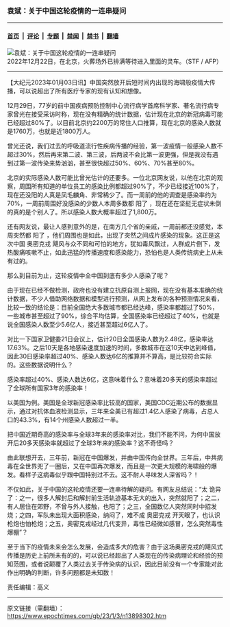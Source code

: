 ### 袁斌：关于中国这轮疫情的一连串疑问

---

#### [首页](../../../..?n13898302) &nbsp;|&nbsp; [评论](../../../../../epoch-comment?n13898302) &nbsp;|&nbsp; [专题](../../../../../epoch-special?n13898302) &nbsp;|&nbsp; [禁闻](../../../../../epoch-news?n13898302) &nbsp;|&nbsp; [禁书](../../../../../books?n13898302) &nbsp;|&nbsp; [翻墙](https://github.com/gfw-breaker/nogfw/blob/master/README.md?n13898302)


<div><img alt="袁斌：关于中国这轮疫情的一连串疑问" class="attachment-djy_600_400 size-djy_600_400 wp-post-image" src="https://i.epochtimes.com/assets/uploads/2022/12/id13891789-000_334Z23N@1200x1200-600x400.jpeg"/>
<div class="caption">
 2022年12月22日，在北京，火葬场外已排满等待进入里面的灵车。（STF / AFP）
</div></div><hr/><div class="post_content" id="artbody" itemprop="articleBody">
 <!-- article content begin -->
 <p>
  【大纪元2023年01月03日讯】中国突然放开后短时间内出现的海啸般疫情大传播，可以说超出了所有医疗专家的现有认知和想像。
 </p>
 <p>
  12月29日，77岁的前中国疾病预防控制中心流行病学首席科学家、著名流行病专家曾光在接受采访时称，现在没有精确的统计数据，估计现在北京的新冠病毒可能已经超过80%了。以目前北京约2200万的常住人口推算，现在北京的感染人数就是1760万，也就是近1800万人。
 </p>
 <p>
  曾光还说，我们过去的呼吸道流行性疾病传播的经验，第一波疫情一般感染人数不超过30%，然后再来第二波、第三波，后两波不会比第一波更强，但是我没有遇到过第一波传染来势汹汹，甚至很快超过50%、60%、70%甚至80%。
 </p>
 <p>
  北京的实际感染人数可能比曾光估计的还要多。一位北京网友说，以他在北京的观察，周围所有知道的单位员工的感染比例都超过90%了，不少已经接近100%了，现在还没阳的人真是凤毛麟角、非常稀少了。而一周前的他的调查是感染率约为70%，一周前周围好没感染的少数人本周多数都
  <ok href="https://www.epochtimes.com/gb/tag/%E9%98%B3%E4%BA%86.html">
   阳了
  </ok>
  ，现在还在坚挺无症状未倒的真的是个别人了。所以感染人数大概率超过了1,800万。
 </p>
 <p>
  还有网友说，最让人感到意外的是，在南方几个省的亲戚，一周前都还没感觉，本周突然都
  <ok href="https://www.epochtimes.com/gb/tag/%E9%98%B3%E4%BA%86.html">
   阳了
  </ok>
  ，他们周围也是如此，出现了突然之间成片感染的现象。这正是这次中国
  <ok href="https://www.epochtimes.com/gb/tag/%E5%A5%A5%E5%AF%86%E5%85%8B%E6%88%8E.html">
   奥密克戎
  </ok>
  飓风与众不同和可怕的地方，犹如毒风飘过，人群成片倒下，发热酸痛咳嗽不止，如此迅猛的传播速度和感染能力，恐怕也是人类传统病史上从未有过的。
 </p>
 <p>
  那么到目前为止，这轮疫情中全中国到底有多少人感染了呢？
 </p>
 <p>
  由于现在已经不做检测，政府也没有建立抗原自测上报网，现在没有基本准确的统计数据，不少人借助网络数据和模型进行预测，从网上发布的各种预测情况来看，比较一致的结论是：目前全国绝大多数城市都已经达峰，感染率都超过了50%，一些城市甚至超过了90%，综合平均估算，全国感染率已经超过了40%，也就是说全国感染人数至少5.6亿人，接近甚至超过6亿人了。
 </p>
 <p>
  对比一下国家卫健委21日会议上，估计20日全国感染人数为2.48亿，感染率达17.63%。之后10天是各地感染速度加速的时间，多数城市在这10天中达到峰值，因此30日感染率超过40%、感染人数达6亿的推算并不算高，是比较符合实际的。这些数据说明什么？
 </p>
 <p>
  感染率超过40%、感染人数达6亿，这意味着什么？意味着20多天的感染率超过了全球所有国家3年的感染率！
 </p>
 <p>
  以美国为例。美国是全球新冠感染率比较高的国家，美国CDC近期公布的数据显示，通过对抗体血液检测显示，三年来全美已有超过1.4亿人感染了病毒，占总人口的43.3%，有14个州感染人数超过一半。
 </p>
 <p>
  把中国近期奇高的感染率与全球3年来的感染率对比，我们不能不问，为何中国放开后20多天感染率就超过了全球3年来的感染率？这不奇怪吗？
 </p>
 <p>
  由此联想开去，三年前，新冠在中国爆发，并由中国传向全世界。三年后，中共病毒在全世界兜了一圈后，又在中国再次爆发，而且是一次更大规模的海啸般的爆发。看样子这病毒似乎跟中国特别过不去。这不耐人寻味发人深省吗？！
 </p>
 <p>
  不仅如此，关于中国的这轮疫情还要一连串待解的疑问。有网友总结说：“太
  <ok href="https://www.epochtimes.com/gb/tag/%E8%AF%A1%E5%BC%82.html">
   诡异
  </ok>
  了：之一，很多人解封后和解封前生活轨迹基本无大的出入，突然就阳了；之二，有人居住在郊野，不曾与外人接触，也阳了；之三，全国数亿人突然同时中招发烧；之四，军队未出现大面积感染，纳闷了，难不成
  <ok href="https://www.epochtimes.com/gb/tag/%E5%A5%A5%E5%AF%86%E5%85%8B%E6%88%8E.html">
   奥密克戎
  </ok>
  开天眼了，也认识枪炮也怕枪炮；之五，奥密克戎经过几代变异，毒性已经微如感冒，怎么突然毒性爆棚”？
 </p>
 <p>
  至于当下的疫情未来会怎么发展，会造成多大的危害？由于这场奥密克戎的飓风式传播是历史上前所未有的的，可以说已经超出了人类现在的传染病理论和经验的预知范围，或者说颠覆了人类过去关于传染病的认识，因此目前没有一个专家能对此作出明确的判断，许多问题都是未知数！
 </p>
 <p>
  责任编辑：高义
 </p>
 <!-- article content end -->
 <div id="below_article_ad">
 </div>
</div>


---

原文链接（需翻墙）：https://www.epochtimes.com/gb/23/1/3/n13898302.htm